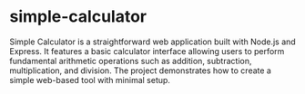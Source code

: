 # simple-calculator
Simple Calculator is a straightforward web application built with Node.js and Express. It features a basic calculator interface allowing users to perform fundamental arithmetic operations such as addition, subtraction, multiplication, and division. The project demonstrates how to create a simple web-based tool with minimal setup.
